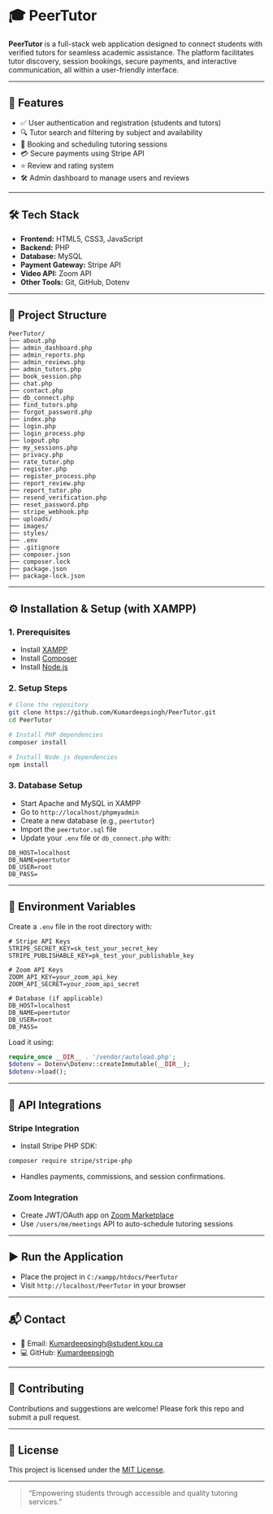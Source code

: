 # 🎓 PeerTutor

**PeerTutor** is a full-stack web application designed to connect students with verified tutors for seamless academic assistance. The platform facilitates tutor discovery, session bookings, secure payments, and interactive communication, all within a user-friendly interface.

---

## 🚀 Features

- ✅ User authentication and registration (students and tutors)
- 🔍 Tutor search and filtering by subject and availability
- 📅 Booking and scheduling tutoring sessions
- 💳 Secure payments using Stripe API
- ⭐ Review and rating system
- 🛠️ Admin dashboard to manage users and reviews

---

## 🛠️ Tech Stack

- **Frontend:** HTML5, CSS3, JavaScript
- **Backend:** PHP
- **Database:** MySQL
- **Payment Gateway:** Stripe API
- **Video API:** Zoom API
- **Other Tools:** Git, GitHub, Dotenv

---

## 📂 Project Structure

```plaintext
PeerTutor/
├── about.php
├── admin_dashboard.php
├── admin_reports.php
├── admin_reviews.php
├── admin_tutors.php
├── book_session.php
├── chat.php
├── contact.php
├── db_connect.php
├── find_tutors.php
├── forgot_password.php
├── index.php
├── login.php
├── login_process.php
├── logout.php
├── my_sessions.php
├── privacy.php
├── rate_tutor.php
├── register.php
├── register_process.php
├── report_review.php
├── report_tutor.php
├── resend_verification.php
├── reset_password.php
├── stripe_webhook.php
├── uploads/
├── images/
├── styles/
├── .env
├── .gitignore
├── composer.json
├── composer.lock
├── package.json
├── package-lock.json
```

---

## ⚙️ Installation & Setup (with XAMPP)

### 1. Prerequisites

- Install [XAMPP](https://www.apachefriends.org/index.html)
- Install [Composer](https://getcomposer.org/)
- Install [Node.js](https://nodejs.org/)

### 2. Setup Steps

```bash
# Clone the repository
git clone https://github.com/Kumardeepsingh/PeerTutor.git
cd PeerTutor

# Install PHP dependencies
composer install

# Install Node.js dependencies
npm install
```

### 3. Database Setup

- Start Apache and MySQL in XAMPP
- Go to `http://localhost/phpmyadmin`
- Create a new database (e.g., `peertutor`)
- Import the `peertutor.sql` file
- Update your `.env` file or `db_connect.php` with:

```env
DB_HOST=localhost
DB_NAME=peertutor
DB_USER=root
DB_PASS=
```

---

## 🔐 Environment Variables

Create a `.env` file in the root directory with:

```env
# Stripe API Keys
STRIPE_SECRET_KEY=sk_test_your_secret_key
STRIPE_PUBLISHABLE_KEY=pk_test_your_publishable_key

# Zoom API Keys
ZOOM_API_KEY=your_zoom_api_key
ZOOM_API_SECRET=your_zoom_api_secret

# Database (if applicable)
DB_HOST=localhost
DB_NAME=peertutor
DB_USER=root
DB_PASS=
```

Load it using:

```php
require_once __DIR__ . '/vendor/autoload.php';
$dotenv = Dotenv\Dotenv::createImmutable(__DIR__);
$dotenv->load();
```

---

## 🔌 API Integrations

### Stripe Integration

- Install Stripe PHP SDK:

```bash
composer require stripe/stripe-php
```

- Handles payments, commissions, and session confirmations.

### Zoom Integration

- Create JWT/OAuth app on [Zoom Marketplace](https://marketplace.zoom.us/)
- Use `/users/me/meetings` API to auto-schedule tutoring sessions

---

## ▶️ Run the Application

- Place the project in `C:/xampp/htdocs/PeerTutor`
- Visit `http://localhost/PeerTutor` in your browser

---

## 📬 Contact

- 📧 Email: [Kumardeepsingh@student.kpu.ca](mailto:Kumardeepsingh@student.kpu.ca)
- 💻 GitHub: [Kumardeepsingh](https://github.com/Kumardeepsingh)

---

## 🤝 Contributing

Contributions and suggestions are welcome! Please fork this repo and submit a pull request.

---

## 📄 License

This project is licensed under the [MIT License](LICENSE).

---

> “Empowering students through accessible and quality tutoring services.”

